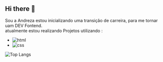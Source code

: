 ## Hi there 👋
Sou a Andreza estou inicializando uma transição de carreira, para me tornar uam DEV Fontend.<br>
atualmente estou realizando Projetos utilizando :


- <img src="https://img.shields.io/badge/HTML5-E34F26?style=for-the-badge&logo=html5&logoColor=white" alt=" html"/> 
- <img src="https://img.shields.io/badge/CSS-239120?&style=for-the-badge&logo=css3&logoColor=white" alt="css"/>



![Top Langs](https://github-readme-stats.vercel.app/api/top-langs/?username=andreza27&layout=compact)
